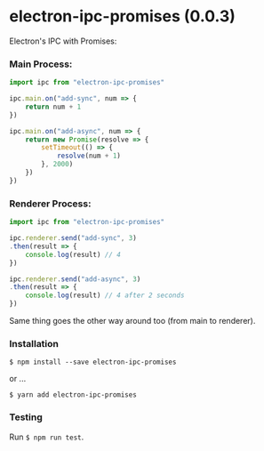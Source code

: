 # electron-ipc-promises (0.0.3)

Electron's IPC with Promises:

### Main Process:

```javascript
import ipc from "electron-ipc-promises"

ipc.main.on("add-sync", num => {
	return num + 1
})

ipc.main.on("add-async", num => {
	return new Promise(resolve => {
		setTimeout(() => {
			resolve(num + 1)
		}, 2000)
	})
})
```

### Renderer Process:
```javascript
import ipc from "electron-ipc-promises"

ipc.renderer.send("add-sync", 3)
.then(result => {
	console.log(result) // 4
})

ipc.renderer.send("add-async", 3)
.then(result => {
	console.log(result) // 4 after 2 seconds
})
```

Same thing goes the other way around too (from main to renderer).


### Installation

`$ npm install --save electron-ipc-promises`

or ...

`$ yarn add electron-ipc-promises`


### Testing

Run `$ npm run test`.
